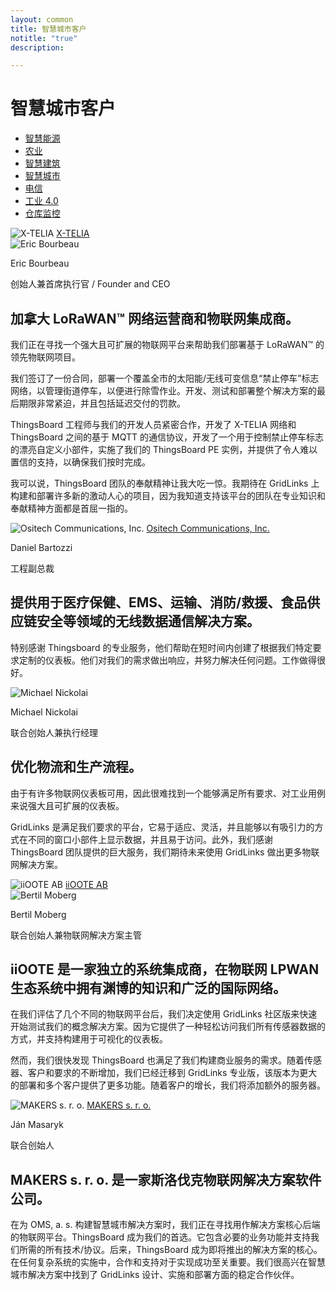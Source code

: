 ```yaml
---
layout: common
title: 智慧城市客户
notitle: "true"
description:

---
```


<h1 class="mainTitle smart-city">智慧城市客户</h1>

<nav class="customers-nav">
    <ul>
        <li>
            <a href="/industries/smart-energy/">智慧能源</a>
        </li>
        <li>
            <a href="/industries/agriculture/">农业</a>
        </li>
        <li>
            <a href="/industries/smart-buildings/">智慧建筑</a>
        </li>
        <li>
            <a href="/industries/smart-city/" class="active">智慧城市</a>
        </li>
        <li>
            <a href="/industries/telecom/">电信</a>
        </li>
        <li>
            <a href="/industries/industry40/">工业 4.0</a>
        </li>
        <li>
            <a href="/industries/warehouse-monitoring/">仓库监控</a>
        </li>
    </ul>
</nav>

<div class="customer-block">
    <div class="customer-company">
        <img class="customer-logo" src="/images/customers/x-telia.png" alt="X-TELIA">
        <a class="outlink" href="https://en.x-telia.com/"> X-TELIA </a>
    </div>
    <div class="customer-content">
        <div class="person-container">
            <img class="person-logo" src="/images/customers/x-telia-person.jpg" alt="Eric Bourbeau">
            <div class="person-title">
                <p class="person-name"> Eric Bourbeau </p>
                <p class="person-position"> 创始人兼首席执行官 / Founder and CEO </p>
            </div>
        </div>
        <h2>
            加拿大 LoRaWAN™ 网络运营商和物联网集成商。
        </h2>
        <p>
            我们正在寻找一个强大且可扩展的物联网平台来帮助我们部署基于 LoRaWAN™ 的领先物联网项目。
        </p>
        <p>
            我们签订了一份合同，部署一个覆盖全市的太阳能/无线可变信息“禁止停车”标志网络，以管理街道停车，以便进行除雪作业。开发、测试和部署整个解决方案的最后期限非常紧迫，并且包括延迟交付的罚款。
        </p>
        <p>
            ThingsBoard 工程师与我们的开发人员紧密合作，开发了 X-TELIA 网络和 ThingsBoard 之间的基于 MQTT 的通信协议，开发了一个用于控制禁止停车标志的漂亮自定义小部件，实施了我们的 ThingsBoard PE 实例，并提供了令人难以置信的支持，以确保我们按时完成。
        </p>
        <p>
            我可以说，ThingsBoard 团队的奉献精神让我大吃一惊。我期待在 GridLinks 上构建和部署许多新的激动人心的项目，因为我知道支持该平台的团队在专业知识和奉献精神方面都是首屈一指的。
        </p>
    </div>
</div>

<div class="customer-block">
    <div class="customer-company">
        <img class="customer-logo" src="/images/customers/ositech.jpg" alt="Ositech Communications, Inc.">
        <a class="outlink" href="https://ositech.com/"> Ositech Communications, Inc. </a>
    </div>
    <div class="customer-content">
        <div class="person-container">
            <div class="person-title">
                <p class="person-name"> Daniel Bartozzi </p>
                <p class="person-position"> 工程副总裁 </p>
            </div>
        </div>
        <h2>
            提供用于医疗保健、EMS、运输、消防/救援、食品供应链安全等领域的无线数据通信解决方案。
        </h2>
        <p>
            特别感谢 Thingsboard 的专业服务，他们帮助在短时间内创建了根据我们特定要求定制的仪表板。他们对我们的需求做出响应，并努力解决任何问题。工作做得很好。
        </p>
    </div>
</div>

<div class="customer-block">
    <div class="customer-company">
        <img class="customer-logo" src="/images/customers/conbee.svg" alt="Michael Nickolai">
    </div>
    <div class="customer-content">
        <div class="person-container">
            <div class="person-title">
                <p class="person-name"> Michael Nickolai </p>
                <p class="person-position"> 联合创始人兼执行经理 </p>
            </div>
        </div>
        <h2>
            优化物流和生产流程。
        </h2>
        <p>
            由于有许多物联网仪表板可用，因此很难找到一个能够满足所有要求、对工业用例来说强大且可扩展的仪表板。  
        </p>
        <p>
            GridLinks 是满足我们要求的平台，它易于适应、灵活，并且能够以有吸引力的方式在不同的窗口小部件上显示数据，并且易于访问。此外，我们感谢 ThingsBoard 团队提供的巨大服务，我们期待未来使用 GridLinks 做出更多物联网解决方案。
        </p>
    </div>
</div>

<div class="customer-block">
    <div class="customer-company">
        <img class="customer-logo" src="/images/customers/iioote.png" alt="iiOOTE AB">
        <a class="outlink" href="https://www.iioote.com/"> iiOOTE AB </a>
    </div>
    <div class="customer-content">
        <div class="person-container">
            <img class="person-logo" src="/images/customers/bertil.png" alt="Bertil Moberg">
            <div class="person-title">
                <p class="person-name"> Bertil Moberg </p>
                <p class="person-position"> 联合创始人兼物联网解决方案主管 </p>
            </div>
        </div>
        <h2>
            iiOOTE 是一家独立的系统集成商，在物联网 LPWAN 生态系统中拥有渊博的知识和广泛的国际网络。
        </h2>
        <p>
            在我们评估了几个不同的物联网平台后，我们决定使用 GridLinks 社区版来快速开始测试我们的概念解决方案。因为它提供了一种轻松访问我们所有传感器数据的方式，并支持构建用于可视化的仪表板。
        </p>
        <p>
            然而，我们很快发现 ThingsBoard 也满足了我们构建商业服务的需求。随着传感器、客户和要求的不断增加，我们已经迁移到 GridLinks 专业版，该版本为更大的部署和多个客户提供了更多功能。随着客户的增长，我们将添加额外的服务器。
        </p>
    </div>
</div>

<div class="customer-block">
    <div class="customer-company">
        <img class="customer-logo" src="/images/customers/makerssro.jpg" alt="MAKERS s. r. o.">
        <a class="outlink" href="https://www.makers.sk/"> MAKERS s. r. o. </a>
    </div>
    <div class="customer-content">
        <div class="person-container">
            <div class="person-title">
                <p class="person-name"> Ján Masaryk </p>
                <p class="person-position"> 联合创始人 </p>
            </div>
        </div>
        <h2>
            MAKERS s. r. o. 是一家斯洛伐克物联网解决方案软件公司。
        </h2>
        <p>
            在为 OMS, a. s. 构建智慧城市解决方案时，我们正在寻找用作解决方案核心后端的物联网平台。ThingsBoard 成为我们的首选。它包含必要的业务功能并支持我们所需的所有技术/协议。后来，ThingsBoard 成为即将推出的解决方案的核心。在任何复杂系统的实施中，合作和支持对于实现成功至关重要。我们很高兴在智慧城市解决方案中找到了 GridLinks 设计、实施和部署方面的稳定合作伙伴。
        </p>
    </div>
</div>